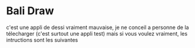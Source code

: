 # Bali Draw
c'est une appli de dessi vraiment mauvaise, je ne conceil a personne de la télecharger (c'est surtout une appli test) mais si vous voulez vraiment, les intructions sont les suivantes
